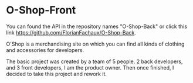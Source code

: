 # O-Shop-Front

You can found the API in the repository names "O-Shop-Back" or click this link https://github.com/FlorianFachaux/O-Shop-Back.

O'Shop is a merchandising site on which you can find all kinds of clothing and accessories for developers.

The basic project was created by a team of 5 people. 2 back developers, and 3 front developers, I am the product owner. 
Then once finished, I decided to take this project and rework it.

